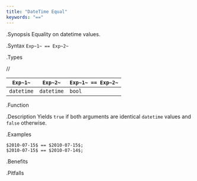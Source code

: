 ```yaml
---
title: "DateTime Equal"
keywords: "=="
---
```


.Synopsis
Equality on datetime values.

.Syntax
`Exp~1~ == Exp~2~`

.Types

//

| `Exp~1~`      | `Exp~2~`      | `Exp~1~ == Exp~2~`  |
| --- | --- | --- |
| `datetime`     |  `datetime`    | `bool`                |


.Function

.Description
Yields `true` if both arguments are identical `datetime` values and `false` otherwise.

.Examples
```rascal-shell
$2010-07-15$ == $2010-07-15$;
$2010-07-15$ == $2010-07-14$;
```

.Benefits

.Pitfalls

